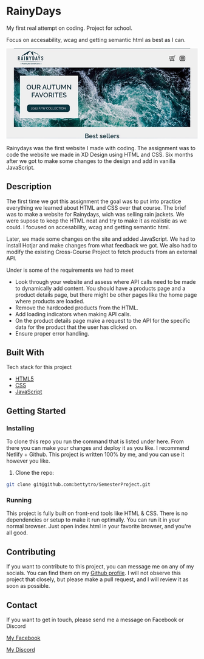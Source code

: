 # RainyDays
 
My first real attempt on coding. Project for school.

Focus on accesability, wcag and getting semantic html as best as I can.

![image  ](images/Rainydays.webp)

Rainydays was the first website I made with coding. The assignment was to code the website we made in XD Design using HTML and CSS. Six months after we got to make some changes to the design and add in vanilla JavaScript.   

## Description

The first time we got this assignment the goal was to put into practice everything we learned about HTML and CSS over that course. The brief was to make a website for Rainydays, wich was selling rain jackets. We were supose to keep the HTML neat and try to make it as realistic as we could. I focused on accesability, wcag and getting semantic html.

Later, we made some changes on the site and added JavaScript. We had to install Hotjar and make changes from what feedback we got. We also had to modify the existing Cross-Course Project to fetch products from an external API.    

Under is some of the requirements we had to meet

- Look through your website and assess where API calls need to be made to dynamically add content. You should have a products page and a product details page, but there might be other pages like the home page where products are loaded.
- Remove the hardcoded products from the HTML.
- Add loading indicators when making API calls.
- On the product details page make a request to the API for the specific data for the product that the user has clicked on.
- Ensure proper error handling. 

## Built With

Tech stack for this project  

- [HTML5](https://dev.w3.org/html5/spec-LC/)
- [CSS](https://www.w3.org/Style/CSS/Overview.en.html)
- [JavaScript](https://developer.mozilla.org/en-US/docs/Web/JavaScript)

## Getting Started

### Installing

To clone this repo you run the command that is listed under here. From there you can make your changes and deploy it as you like. I recommend Netlify + Github. This project is written 100% by me, and you can use it however you like.

1. Clone the repo:

```bash
git clone git@github.com:bettytro/SemesterProject.git
```


### Running

This project is fully built on front-end tools like HTML & CSS. There is no dependencies or setup to make it run optimally. You can run it in your normal browser. Just open index.html in your favorite browser, and you're all good.


## Contributing

If you want to contribute to this project, you can message me on any of my socials. You can find them on my [Github profile](https://github.com/bettytro). I will not observe this project that closely, but please make a pull request, and I will review it as soon as possible.

## Contact

If you want to get in touch, please send me a message on Facebook or Discord 

[My Facebook](https://www.facebook.com/elisabeth.trondsen.14/)

[My Discord](discordapp.com/users/yourID1009006668291518517)
 